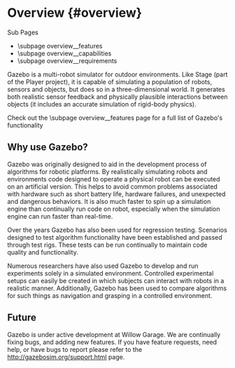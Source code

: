 Overview {#overview}
========

Sub Pages

- \subpage overview__features 
- \subpage overview__capabilities 
- \subpage overview__requirements 

Gazebo is a multi-robot simulator for outdoor environments. Like Stage (part of the Player project), it is capable of simulating a population of robots, sensors and objects, but does so in a three-dimensional world. It generates both realistic sensor feedback and physically plausible interactions between objects (it includes an accurate simulation of rigid-body physics).

Check out the \subpage overview__features page for a full list of Gazebo's functionality

Why use Gazebo?
--

Gazebo was originally designed to aid in the development process of algorithms for robotic platforms. By realistically simulating robots and environments code designed to operate a physical robot can be executed on an artificial version. This helps to avoid common problems associated with hardware such as short battery life, hardware failures, and unexpected and dangerous behaviors. It is also much faster to spin up a simulation engine than continually run code on robot, especially when the simulation engine can run faster than real-time.

Over the years Gazebo has also been used for regression testing. Scenarios designed to test algorithm functionality have been established and passed through test rigs. These tests can be run continually to maintain code quality and functionality. 

Numerous researchers have also used Gazebo to develop and run experiments solely in a simulated environment. Controlled experimental setups can easily be created in which subjects can interact with robots in a realistic manner. Additionally, Gazebo has been used to compare algorithms for such things as navigation and grasping in a controlled environment. 

Future
--

Gazebo is under active development at Willow Garage. We are continually fixing bugs, and adding new features. If you have feature requests, need help, or have bugs to report please refer to the http://gazebosim.org/support.html  page.



